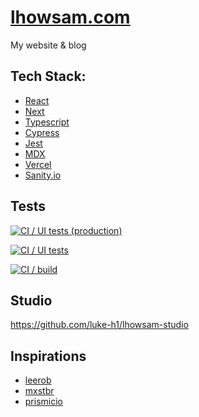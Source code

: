 # [lhowsam.com](https://lhowsam.com)

My website & blog

## Tech Stack: 
- [React](https://github.com/facebook/react)
- [Next](https://github.com/vercel/next.js)
- [Typescript](https://github.com/Microsoft/TypeScript)
- [Cypress](https://cypress.io)
- [Jest](https://jestjs.io)
- [MDX](https://github.com/mdx-js/mdx)
- [Vercel](https://vercel.com)
- [Sanity.io](https://sanity.io)
## Tests
[![CI / UI tests (production)](https://github.com/luke-h1/lhowsam.com/actions/workflows/prod-ui-tests.yml/badge.svg)](https://github.com/luke-h1/lhowsam.com/actions/workflows/prod-ui-tests.yml)

[![CI / UI tests](https://github.com/luke-h1/lhowsam.com/actions/workflows/ui-tests.yml/badge.svg)](https://github.com/luke-h1/lhowsam.com/actions/workflows/ui-tests.yml)


[![CI / build](https://github.com/luke-h1/lhowsam.com/actions/workflows/build.yml/badge.svg)](https://github.com/luke-h1/lhowsam.com/actions/workflows/build.yml)


## Studio

https://github.com/luke-h1/lhowsam-studio

## Inspirations
 - [leerob](https://github.com/leerob)
 - [mxstbr](https://github.com/mxstbr/mxstbr.com)
 - [prismicio](https://github.com/prismicio/nextjs-blog)
 